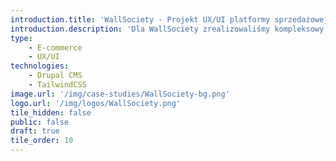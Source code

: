 ```yaml
---
introduction.title: 'WallSociety - Projekt UX/UI platformy sprzedażowej z branży Home&decor'
introduction.description: 'Dla WallSociety zrealizowaliśmy kompleksowy projekt platformy. Rozpoczęliśmy od przygotowania mapy strony, następnie makiet funkcjonalnych UX, kończąc na projekcie interfejsu UI wraz z design systemem.'
type:
    - E-commerce
    - UX/UI
technologies:
    - Drupal CMS
    - TailwindCSS
image.url: '/img/case-studies/WallSociety-bg.png'
logo.url: '/img/logos/WallSociety.png'
tile_hidden: false
public: false
draft: true
tile_order: 10
---
```

